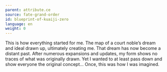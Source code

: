 ```yaml
---
parent: attribute.ce
source: fate-grand-order
id: blueprint-of-kuaiji-zero
language: en
weight: 0
---
```


This is how everything started for me. The map of a court noble’s dream and ideal drawn up, ultimately creating me.
That dream has now become a distant past. After numerous expansions and updates, my form shows no traces of what was originally drawn.
Yet I wanted to at least pass down and show everyone the original concept…
Once, this was how I was imagined.
